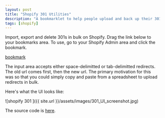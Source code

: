 ```yaml
---
layout: post
title: "Shopify 301 Utilities"
description: "A bookmarklet to help people upload and back up their 301s in bulk"
tags: [shopify]
---
```


Import, export and delete 301s in bulk on Shopify. Drag the link below to your bookmarks area. To use, go to your Shopify Admin area and click the bookmark.

<a class="btn btn-primary" href="javascript:document.body.appendChild(document.createElement('script')).setAttribute('src','https://flanneljesus.github.io/assets/js/301_bookmarklet.js');void(0);">bookmark</a>

The input area accepts either space-delimitted or tab-delimitted redirects. The old url comes first, then the new url. The primary motivation for this was so that you could simply copy and paste from a spreadsheet to upload redirects in bulk.

Here's what the UI looks like:

![shopify 301 ]({{ site.url }}/assets/images/301_UI_screenshot.jpg)

The source code is [here](https://flanneljesus.github.io/assets/js/301_bookmarklet.js).